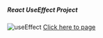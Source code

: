 ##### React UseEffect Project
![useEffect](https://user-images.githubusercontent.com/108419553/197815795-7649a077-7c0d-4e72-93f8-28a9a3574f75.gif)
[Click here to page](https://gregarious-lamington-c975ae.netlify.app/)

